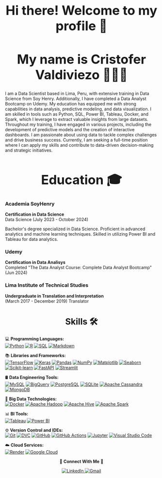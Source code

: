 
<div align="center">

<h1 style="font-size: 3em; font-weight: bold;">Hi there! Welcome to my profile 👋 </h1>

</div>


<div align="center">

<h1 style="font-size: 3em; font-weight: bold;"> My name is Cristofer Valdiviezo 👨🏻‍💻 </h1>

</div>

I am a Data Scientist based in Lima, Peru, with extensive training in Data Science from Soy Henry. Additionally, I have completed a Data Analyst Bootcamp on Udemy. My education has equipped me with strong capabilities in data analysis, predictive modeling, and data visualization. I am skilled in tools such as Python, SQL, Power BI, Tableau, Docker, and Spark, which I leverage to extract valuable insights from large datasets. Throughout my training, I have engaged in various projects, including the development of predictive models and the creation of interactive dashboards. I am passionate about using data to tackle complex challenges and drive business success. Currently, I am seeking a full-time position where I can apply my skills and contribute to data-driven decision-making and strategic initiatives.

<div align="center">

<h1 style="font-size: 3em; font-weight: bold;"> Education 🎓 </h1>

</div>

### **Academia SoyHenry**
**Certification in Data Science**  
Data Science (July 2023 - October 2024)

Bachelor's degree specialized in Data Science. Proficient in advanced analytics and machine learning techniques. Skilled in utilizing Power BI and Tableau for data analytics.

### **Udemy**
**Certification in Data Analisys**  
Completed "The Data Analyst Course: Complete Data Analyst Bootcamp" (Jun 2024)

### **Lima Institute of Technical Studies**
**Undergraduate in Translation and Interpretation**  
(March 2017 - December 2019) Translator

<div align="center">

<h1 style="font-size: 2em; font-weight: bold;"> Skills 🛠️ </h1>

</div>

💻 **Programming Languages:**  
[![Python](https://img.shields.io/badge/Python-3776AB?style=flat&logo=python&logoColor=white)](https://www.python.org) [![R](https://img.shields.io/badge/R-276DC3?style=flat&logo=R&logoColor=white)](https://www.r-project.org/) [![SQL](https://img.shields.io/badge/SQL-4479A1?style=flat&logo=mysql&logoColor=white)](https://www.mysql.com) [![Markdown](https://img.shields.io/badge/Markdown-000000?style=flat&logo=markdown&logoColor=white)](https://www.markdownguide.org/)  

📚 **Libraries and Frameworks:**  
[![TensorFlow](https://img.shields.io/badge/TensorFlow-FF6F00?style=flat&logo=tensorflow&logoColor=white)](https://www.tensorflow.org/) [![Keras](https://img.shields.io/badge/Keras-D00000?style=flat&logo=keras&logoColor=white)](https://keras.io/) [![Pandas](https://img.shields.io/badge/Pandas-150458?style=flat&logo=pandas&logoColor=white)](https://pandas.pydata.org/) [![NumPy](https://img.shields.io/badge/NumPy-013243?style=flat&logo=numpy&logoColor=white)](https://numpy.org/) [![Matplotlib](https://img.shields.io/badge/Matplotlib-003b57?style=flat&logo=matplotlib&logoColor=white)](https://matplotlib.org/) [![Seaborn](https://img.shields.io/badge/Seaborn-00A3E0?style=flat&logo=seaborn&logoColor=white)](https://seaborn.pydata.org/) [![Scikit-learn](https://img.shields.io/badge/scikit--learn-F7931E?style=flat&logo=scikit-learn&logoColor=white)](https://scikit-learn.org/) [![FastAPI](https://img.shields.io/badge/FastAPI-005571?style=flat&logo=fastapi&logoColor=white)](https://fastapi.tiangolo.com/) [![Streamlit](https://img.shields.io/badge/Streamlit-FF4B4B?style=flat&logo=streamlit&logoColor=white)](https://streamlit.io/)  

🛢 **Data Engineering Tools:**  
[![MySQL](https://img.shields.io/badge/MySQL-4479A1?style=flat&logo=mysql&logoColor=white)](https://www.mysql.com/) [![BigQuery](https://img.shields.io/badge/BigQuery-F9AB00?style=flat&logo=googlecloud&logoColor=white)](https://cloud.google.com/bigquery) [![PostgreSQL](https://img.shields.io/badge/PostgreSQL-4169E1?style=flat&logo=postgresql&logoColor=white)](https://www.postgresql.org/) [![SQLite](https://img.shields.io/badge/SQLite-003B57?style=flat&logo=sqlite&logoColor=white)](https://www.sqlite.org/) [![Apache Cassandra](https://img.shields.io/badge/Apache_Cassandra-1287B1?style=flat&logo=apachecassandra&logoColor=white)](http://cassandra.apache.org/) [![MongoDB](https://img.shields.io/badge/MongoDB-47A248?style=flat&logo=mongodb&logoColor=white)](https://www.mongodb.com/)  

🔧 **Big Data Technologies:**  
[![Docker](https://img.shields.io/badge/Docker-2496ED?style=flat&logo=docker&logoColor=white)](https://www.docker.com/) [![Apache Hadoop](https://img.shields.io/badge/Apache_Hadoop-66CCFF?style=flat&logo=apachehadoop&logoColor=white)](https://hadoop.apache.org/) [![Apache Hive](https://img.shields.io/badge/Apache_Hive-DA5A3E?style=flat&logo=apachehive&logoColor=white)](https://hive.apache.org/) [![Apache Spark](https://img.shields.io/badge/Apache_Spark-E25A1C?style=flat&logo=apachespark&logoColor=white)](https://spark.apache.org/)  

📊 **BI Tools:**  
[![Tableau](https://img.shields.io/badge/Tableau-E97627?style=flat&logo=tableau&logoColor=white)](https://www.tableau.com/) [![Power BI](https://img.shields.io/badge/Power_BI-F2C94C?style=flat&logo=powerbi&logoColor=black)](https://powerbi.microsoft.com/)  

⚙️ **Version Control and IDEs:**  
[![Git](https://img.shields.io/badge/Git-F05032?style=flat&logo=git&logoColor=white)](https://git-scm.com/) [![DVC](https://img.shields.io/badge/DVC-3EBB8A?style=flat&logo=data-version-control&logoColor=white)](https://dvc.org/) [![GitHub](https://img.shields.io/badge/GitHub-181717?style=flat&logo=github&logoColor=white)](https://github.com/) [![GitHub Actions](https://img.shields.io/badge/GitHub_Actions-2088FF?style=flat&logo=githubactions&logoColor=white)](https://github.com/features/actions) [![Jupyter](https://img.shields.io/badge/Jupyter-F37626?style=flat&logo=jupyter&logoColor=white)](https://jupyter.org/) [![Visual Studio Code](https://img.shields.io/badge/Visual_Studio_Code-007ACC?style=flat&logo=visualstudiocode&logoColor=white)](https://code.visualstudio.com/)   

☁️ **Cloud Services:**  
[![Render](https://img.shields.io/badge/Render-4D63C0?style=flat&logo=render&logoColor=white)](https://render.com/) [![Google Cloud](https://img.shields.io/badge/Google_Cloud-4285F4?style=flat&logo=googlecloud&logoColor=white)](https://cloud.google.com/)

<p align="center">
  🤝 <strong>Connect With Me</strong> 🤝
</p>

<p align="center">
  <a href="https://www.linkedin.com/in/cristofer-valdiviezo-5b813b205" target="_blank">
    <img src="https://img.shields.io/badge/LinkedIn-0A66C2?style=flat&logo=linkedin&logoColor=white" alt="LinkedIn" />
  </a>
  <a href="mailto:datacristofer@gmail.com" target="_blank">
    <img src="https://img.shields.io/badge/Gmail-D14836?style=flat&logo=gmail&logoColor=white" alt="Gmail" />
  </a>
</p>




